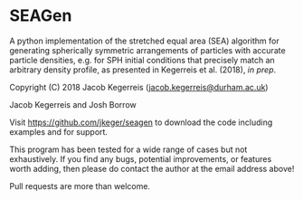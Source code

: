 SEAGen
======

A python implementation of the stretched equal area (SEA) algorithm for
generating spherically symmetric arrangements of particles with accurate
particle densities, e.g. for SPH initial conditions that precisely match an
arbitrary density profile, as presented in Kegerreis et al. (2018), *in prep*.

Copyright (C) 2018 Jacob Kegerreis (jacob.kegerreis@durham.ac.uk)

Jacob Kegerreis and Josh Borrow

Visit https://github.com/jkeger/seagen to download the code including examples
and for support.

This program has been tested for a wide range of cases but not exhaustively. If
you find any bugs, potential improvements, or features worth adding, then please
do contact the author at the email address above!

Pull requests are more than welcome.

